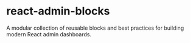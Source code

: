 # react-admin-blocks
A modular collection of reusable blocks and best practices for building modern React admin dashboards.
